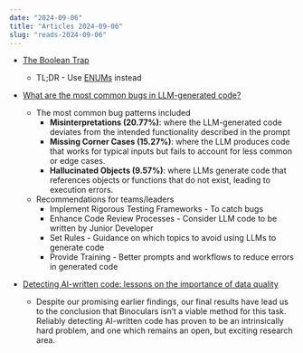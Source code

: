 ```yaml
---
date: "2024-09-06"
title: "Articles 2024-09-06"
slug: "reads-2024-09-06"
---
```




* [The Boolean Trap][1]
  * TL;DR - Use [ENUMs][2] instead

* [What are the most common bugs in LLM-generated code?][3]
  * The most common bug patterns included
    * **Misinterpretations (20.77%)**: where the LLM-generated code deviates from the intended functionality described in the prompt
    * **Missing Corner Cases (15.27%)**: where the LLM produces code that works for typical inputs but fails to account for less common or edge cases.
    * **Hallucinated Objects (9.57%)**: where LLMs generate code that references objects or functions that do not exist, leading to execution errors.
  * Recommendations for teams/leaders
    * Implement Rigorous Testing Frameworks - To catch bugs
    * Enhance Code Review Processes - Consider LLM code to be written by Junior Developer
    * Set Rules - Guidance on which topics to avoid using LLMs to generate code
    * Provide Training - Better prompts and workflows to reduce errors in generated code

* [Detecting AI-written code: lessons on the importance of data quality][4]
  * Despite our promising earlier findings, our final results have lead us to the conclusion that Binoculars isn’t a viable method for this task. Reliably detecting AI-written code has proven to be an intrinsically hard problem, and one which remains an open, but exciting research area.



  [1]: https://read.engineerscodex.com/p/the-boolean-trap
  [2]: https://en.wikipedia.org/wiki/Enumerated_type
  [3]: https://rdel.substack.com/p/rdel-57-what-are-the-most-common
  [4]: https://blog.scottlogic.com/2024/09/04/lessons-on-data-quality.html
